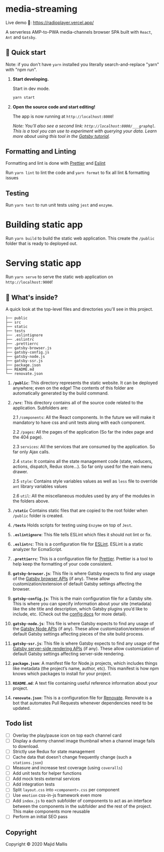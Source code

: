 # media-streaming
Live demo 🚀: https://radioplayer.vercel.app/

A serverless AMP-to-PWA media-channels browser SPA built with `React`, `Ant` and `Gatsby`.

## 🚀 Quick start

Note: if you don't have `yarn` installed you literally search-and-replace "yarn" with "npm run".

1.  **Start developing.**

    Start in dev mode.

    ```sh
    yarn start
    ```

1.  **Open the source code and start editing!**

    The app is now running at `http://localhost:8000`!

    _Note: You'll also see a second link: _`http://localhost:8000/___graphql`_. This is a tool you can use to experiment with querying your data. Learn more about using this tool in the [Gatsby tutorial](https://www.gatsbyjs.org/tutorial/part-five/#introducing-graphiql)._

## Formatting and Linting

Formatting and lint is done with [Prettier](https://prettier.io/) and [Eslint](https://eslint.org/)

Run `yarn lint` to lint the code and `yarn format` to fix all lint & formatting issues

## Testing

Run `yarn test` to run unit tests using `jest` and `enzyme`.

# Building static app

Run `yarn build` to build the static web application. This create the `/public` folder that is ready to deployed out.

# Serving static app

Run `yarn serve` to serve the static web application on `http://localhost:9000`!

## 🧐 What's inside?

A quick look at the top-level files and directories you'll see in this project.
    
    ├── public 
    ├── src
    ├── static
    ├── tests
    ├── .eslintignore
    ├── .eslintrc
    ├── .prettierrc
    ├── gatsby-browser.js
    ├── gatsby-config.js
    ├── gatsby-node.js
    ├── gatsby-ssr.js
    ├── package.json
    ├── README.md
    └── renovate.json

1. **`/public`**: This directory represents the static website. It can be deployed anywhere; even on the edge! The contents of this folder are automatically generated by the build command.
 
1. **`/src`**: This directory contains all of the source code related to the application. Subfolders are:

   2.1 `/components`: All the React components. In the future we will make it mandatory to have css and unit tests along with each component. 
   
   2.2 `/pages`: All the pages of the application (So far the index page and the 404 page).
   
   2.3 `services`: All the services that are consumed by the application. So far only Ajax calls.
   
   2.4 `state`: It contains all the state management code (state, reducers, actions, dispatch, Redux store...). So far only used for the main menu drawer.
   
   2.5 `style`: Contains style variables values as well as `less` file to override `ant` library variables values 
   
   2.6 `util`: All the miscellaneous modules used by any of the modules in the folders above.

1. **`/static`** Contains static files that are copied to the root folder when `/public` folder is created.

1. **`/tests`** Holds scripts for testing using `Enzyme` on top of `Jest`.

1. **`.eslintignore`**: This file tells ESLint which files it should not lint or fix.

1. **`.eslintrc`**: This is a configuration file for [ESLint](https://eslint.org/). ESLint is a static analyzer for EcmaScript.

1. **`.prettierrc`**: This is a configuration file for [Prettier](https://prettier.io/). Prettier is a tool to help keep the formatting of your code consistent.

1. **`gatsby-browser.js`**: This file is where Gatsby expects to find any usage of the [Gatsby browser APIs](https://www.gatsbyjs.org/docs/browser-apis/) (if any). These allow customization/extension of default Gatsby settings affecting the browser.

1. **`gatsby-config.js`**: This is the main configuration file for a Gatsby site. This is where you can specify information about your site (metadata) like the site title and description, which Gatsby plugins you’d like to include, etc. (Check out the [config docs](https://www.gatsbyjs.org/docs/gatsby-config/) for more detail).

1. **`gatsby-node.js`**: This file is where Gatsby expects to find any usage of the [Gatsby Node APIs](https://www.gatsbyjs.org/docs/node-apis/) (if any). These allow customization/extension of default Gatsby settings affecting pieces of the site build process.

1. **`gatsby-ssr.js`**: This file is where Gatsby expects to find any usage of the [Gatsby server-side rendering APIs](https://www.gatsbyjs.org/docs/ssr-apis/) (if any). These allow customization of default Gatsby settings affecting server-side rendering.

1. **`package.json`**: A manifest file for Node.js projects, which includes things like metadata (the project’s name, author, etc). This manifest is how npm knows which packages to install for your project.

1. **`README.md`**: A text file containing useful reference information about your project.

1. **`renovate.json`**: This is a configuration file for [Renovate](https://renovate.whitesourcesoftware.com/). Renovate is a bot that automates Pull Requests whenever dependencies need to be updated.

## Todo list
- [ ] Overlay the play/pause icon on top each channel card
- [ ] Display a dummy channel image thumbnail when a channel image fails to download.
- [ ] Strictly use Redux for state management
- [ ] Cache data that doesn't change frequently change (such a `stations.json`)
- [ ] Measure and increase test coverage (using `coveralls`)
- [ ] Add unit tests for helper functions
- [ ] Add mock tests external services
- [ ] Add integration tests
- [ ] Split `layout.css` into `<component>.css` per component
- [ ] Use `emotion` css-in-js framework even more
- [ ] Add `index.js` to each subfolder of components to act as an interface between the components in the subfolder and the rest of the project. This make components more reusable
- [ ] Perform an initial SEO pass

## Copyright
Copyright © 2020 Majid Mallis
